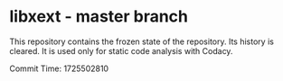 # libxext - master branch

This repository contains the frozen state of the repository.
Its history is cleared. It is used only for static code
analysis with Codacy.

Commit Time: 1725502810